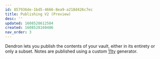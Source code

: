 ```yaml
---
id: 857936de-1bd5-4666-8ea9-a218d426c7ec
title: Publishing V2 (Preview)
desc: ''
updated: 1608528612584
created: 1608528160486
nav_order: 3
---
```

Dendron lets you publish the contents of your vault, either in its entirety or only a subset. Notes are published using a custom [11ty](https://www.11ty.dev/) generator.

